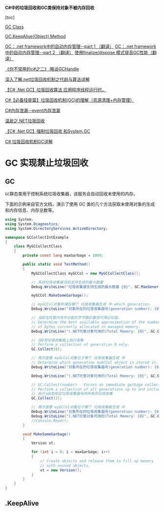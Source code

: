 **C#中的垃圾回收和GC类保持对象不被内存回收**

[toc]

[GC Class](https://learn.microsoft.com/en-us/dotnet/api/system.gc?view=net-6.0)

[GC.KeepAlive(Object) Method](https://learn.microsoft.com/en-us/dotnet/api/system.gc.keepalive?view=net-6.0#system-gc-keepalive(system-object))


[GC：.net framework中的自动内存管理--part 1 （翻译）](https://www.cnblogs.com/coolkiss/archive/2010/08/27/1810095.html)
[GC：.net framework中的自动内存管理--part 2 （翻译）](https://www.cnblogs.com/coolkiss/archive/2010/08/31/1813665.html#!comments)
[使用finalize/dispose 模式提高GC性能（翻译）](https://www.cnblogs.com/coolkiss/archive/2010/08/23/1806382.html)

[《你不常用的c#之二》:略谈GCHandle](https://www.cnblogs.com/zhaox583132460/p/3402243.html)

[深入了解.net垃圾回收机制之代龄与算法详解](https://blog.csdn.net/superhoy/article/details/8553470)

[【C# .Net GC】垃圾回收算法 应用程序线程运行时，](https://www.cnblogs.com/cdaniu/p/15927757.html)

[C#【必备技能篇】垃圾回收机制(GC)的理解（资源清理+内存管理）](https://blog.csdn.net/sinat_40003796/article/details/128041837)

[C#内存泄漏--event内存泄漏](https://www.chinacion.cn/article/2907.html)

[温故之.NET垃圾回收](https://zhuanlan.zhihu.com/p/38292761)




[【C# .Net GC】强制垃圾回收 和System GC](https://www.cnblogs.com/cdaniu/p/15935837.html)

[C# 垃圾回收机制GC详解](https://zhuanlan.zhihu.com/p/484572963)

# GC 实现禁止垃圾回收

## GC

`GC`静态类用于控制系统垃圾收集器，该服务会自动回收未使用的内存。

下面的示例来自官方文档，演示了使用 GC 类的几个方法获取未使用对象的生成和内存信息、内存总数等。

```C#
using System;
using System.Diagnostics;
using System.DirectoryServices.ActiveDirectory;

namespace GCCollectIntExample
{
    class MyGCCollectClass
    {
        private const long maxGarbage = 1000;

        public static void TestMethod()
        {
            MyGCCollectClass myGCCol = new MyGCCollectClass();

            // 系统垃圾收集器当前支持生成的最大数量
            Debug.WriteLine("垃圾收集器支持生成的最大数量 {0}", GC.MaxGeneration);

            myGCCol.MakeSomeGarbage();

            // myGCCol对象存储在哪个 垃圾收集器生成 中 which generation. 
            Debug.WriteLine("对象所在的垃圾收集器号(generation number): {0}", GC.GetGeneration(myGCCol));

            // 当前在托管内存中分配的字节数的最佳可用近似值。
            // Determine the best available approximation of the number
            // of bytes currently allocated in managed memory.
            Debug.WriteLine("(.NET托管对象可用的)Total Memory: {0}", GC.GetTotalMemory(false));

            // 在0号垃圾收集器上执行收集
            // Perform a collection of generation 0 only.
            GC.Collect(0);

            // 再次查看 myGCCol对象位于哪个 垃圾收集器生成 中
            // Determine which generation myGCCol object is stored in.
            Debug.WriteLine("对象所在的垃圾收集器号(generation number): {0}", GC.GetGeneration(myGCCol));

            Debug.WriteLine("(.NET托管对象可用的)Total Memory: {0}", GC.GetTotalMemory(false));

            // GC.Collect(number)   Forces an immediate garbage collection from generation 0 through a specified generation.
            // Perform a collection of all generations up to and including 2.
            // 执行从0到指定垃圾收集器号的所有的垃圾收集
            GC.Collect(2);

            // 再次查看 myGCCol对象位于哪个 垃圾收集器生成 中
            Debug.WriteLine("对象所在的垃圾收集器号(generation number): {0}", GC.GetGeneration(myGCCol));
            Debug.WriteLine("(.NET托管对象可用的)Total Memory: {0}", GC.GetTotalMemory(false));
            //Console.Read();
        }

        void MakeSomeGarbage()
        {
            Version vt;

            for (int i = 0; i < maxGarbage; i++)
            {
                // Create objects and release them to fill up memory
                // with unused objects.
                vt = new Version();
            }
        }
    }
}
```

## .KeepAlive
